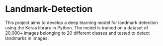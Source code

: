 # Landmark-Detection
This project aims to develop a deep learning model for landmark detection using the Keras library in Python. The model is trained on a dataset of 20,000+ images belonging to 20 different classes and tested to detect landmarks in images.
